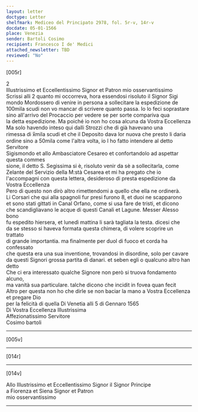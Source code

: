 ```yaml
---
layout: letter
doctype: Letter
shelfmark: Mediceo del Principato 2978, fol. 5r-v, 14r-v
docdate: 05-01-1566
place: Venezia
sender: Bartoli Cosimo
recipient: Francesco I de' Medici
attached_newsletter: TBD
reviewed: "No"
---
```


[005r]  
  
  
2  
Illustrissimo et Eccellentissimo Signor et Patron mio osservantissimo  
Scrissi alli 2 quanto mi occorreva, hora essendosi risoluto il Signor Sigi  
mondo Mordossero di venire in persona a sollecitare la espedizione de  
100mila scudi non vo mancar di scrivere quanto passa. Io lo feci soprastare  
sino all'arrivo del Procaccio per vedere se per sorte compariva qua  
la detta espedizione. Ma poiché io non ho cosa alcuna da Vostra Eccellenza  
Ma solo havendo inteso qui dalli Strozzi che di già havevano una  
rimessa di x̅mila scudi et che il Deposito dava lor nuova che presto li daria  
ordine sino a 50mila come l'altra volta, io l ho fatto intendere al detto Servitore  
Sigismondo et allo Ambasciatore Cesareo et confortandolo ad aspettar questa commes  
sione, il detto S. Segissima si è, risoluto venir da sè a sollecitarla, come  
Zelante del Servizio della M:stà Cesarea et mi ha pregato che io  
l'accompagni con questa lettera, desideroso di presta espedizione da Vostra Eccellenza  
Pero di questo non dirò altro rimettendomi a quello che ella ne ordinerà.  
Li Corsari che qui alla spagnoli fur presi furono 8, et duoi ne scapparono  
et sono stati gittati in Canal Orfano, come si usa fare de tristi, et dicono  
che scandigliavano le acque di questi Canali et Lagune. Messer Alesso bono  
fu espedito hiersera, et lunedì mattina li sarà tagliata la testa. dicesi che  
da se stesso si haveva formata questa chimera, di volere scoprire un trattato  
di grande importantia. ma finalmente per duol di fuoco et corda ha confessato  
che questa era una sua inventione, trovandosi in disordine, solo per cavare  
da questi Signori grossa partita di danari. et seben egli o qualcuno altro han detto  
Che ci era interessato qualche Signore non però si truova fondamento alcuno,  
ma vanità sua particulare. talche dicono che incidit in fovea quan fecit  
Altro per questa non ho che dirle se non baciar la mano a Vostra Eccellenza et pregare Dio  
per la felicità di quella Di Venetia alli 5 di Gennaro 1565  
Di Vostra Eccellenza Illustrissima  
Affezionatissimo Servitore  
Cosimo bartoli  
  
---  

[005v]  
  
  
  
---  

[014r]  
  
  
  
---  

[014v]  
  
  
Allo Illustrissimo et Eccellentissimo Signor il Signor Principe  
a Fiorenza et Siena Signor et Patron  
mio osservantissimo  
  
---  

